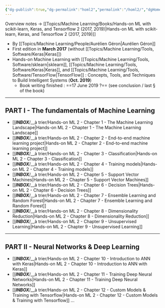 ```yaml
---
{"dg-publish":true,"dg-permalink":"homl2","permalink":"/homl2/","dgHomeLink":true,"dgPassFrontmatter":false}
---
```



Overview notes -> [[Topics/Machine Learning/Books/Hands-on ML with scikit-learn, Keras, and Tensorflow 2 (2017, 2019)|Hands-on ML with scikit-learn, Keras, and Tensorflow 2 (2017, 2019)]]

- By [[Topics/Machine Learning/People/Aurélien Géron|Aurélien Géron]]
- First edition in **March 2017** (without [[Topics/Machine Learning/Tools, Software/Keras|Keras]])
- Hands-on Machine Learning with [[Topics/Machine Learning/Tools, Software/sklearn|sklearn]], [[Topics/Machine Learning/Tools, Software/Keras|Keras]], and [[Topics/Machine Learning/Tools, Software/TensorFlow|TensorFlow]] : Concepts, Tools, and Techniques to Build Intelligent Systems (**Oct. 2019**)
	- Book writing finished : ==17 June 2019 ?== (see conclusion / last § of the book)

---
## PART I - The fundamentals of Machine Learning
- [[___INBOX___/__à trier/Hands-on ML 2 - Chapter 1 - The Machine Learning Landscape|Hands-on ML 2 - Chapter 1 - The Machine Learning Landscape]]
- [[___INBOX___/__à trier/Hands-on ML 2 - Chapter 2 - End-to-end machine learning project|Hands-on ML 2 - Chapter 2 - End-to-end machine learning project]]
- [[___INBOX___/__à trier/Hands-on ML 2 - Chapter 3 - Classification|Hands-on ML 2 - Chapter 3 - Classification]]
- [[___INBOX___/__à trier/Hands-on ML 2 - Chapter 4 - Training models|Hands-on ML 2 - Chapter 4 - Training models]]
- [[___INBOX___/__à trier/Hands-on ML 2 - Chapter 5 - Support Vector Machines|Hands-on ML 2 - Chapter 5 - Support Vector Machines]]
- [[___INBOX___/__à trier/Hands-on ML 2 - Chapter 6 - Decision Trees|Hands-on ML 2 - Chapter 6 - Decision Trees]]
- [[___INBOX___/__à trier/Hands-on ML 2 - Chapter 7 - Ensemble Learning and Random Forest|Hands-on ML 2 - Chapter 7 - Ensemble Learning and Random Forest]]
- [[___INBOX___/__à trier/Hands-on ML 2 - Chapter 8 - Dimensionality Reduction|Hands-on ML 2 - Chapter 8 - Dimensionality Reduction]]
- [[___INBOX___/__à trier/Hands-on ML 2 - Chapter 9 - Unsupervised Learning|Hands-on ML 2 - Chapter 9 - Unsupervised Learning]]

---
## PART II - Neural Networks & Deep Learning

- [[___INBOX___/__à trier/Hands-on ML 2 - Chapter 10 - Introduction to ANN with Keras|Hands-on ML 2 - Chapter 10 - Introduction to ANN with Keras]]
- [[___INBOX___/__à trier/Hands-on ML 2 - Chapter 11 - Training Deep Neural Networks|Hands-on ML 2 - Chapter 11 - Training Deep Neural Networks]]
- [[___INBOX___/__à trier/Hands-on ML 2 - Chapter 12 - Custom Models & Training with Tensorflow|Hands-on ML 2 - Chapter 12 - Custom Models & Training with Tensorflow]]
...
